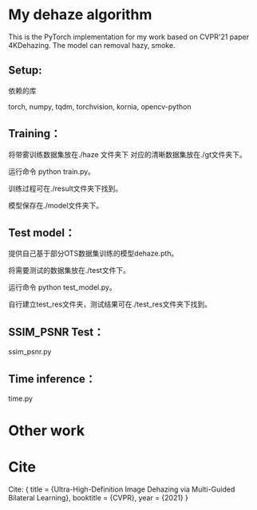 # My dehaze algorithm
This is the PyTorch implementation for my work based on CVPR'21 paper 4KDehazing. 
The model can removal hazy, smoke.


## Setup:

依赖的库

torch, numpy, tqdm, torchvision, kornia, opencv-python


## Training：

将带雾训练数据集放在./haze 文件夹下 对应的清晰数据集放在./gt文件夹下。

运行命令 python train.py。 

训练过程可在./result文件夹下找到。

模型保存在./model文件夹下。

## Test model：

提供自己基于部分OTS数据集训练的模型dehaze.pth。

将需要测试的数据集放在./test文件下。

运行命令 python test_model.py。

自行建立test_res文件夹，测试结果可在./test_res文件夹下找到。

## SSIM_PSNR Test：

ssim_psnr.py


## Time inference：

time.py



# Other work



# Cite
Cite:
{
  title     = {Ultra-High-Definition Image Dehazing via Multi-Guided Bilateral Learning},
  booktitle = {CVPR},
  year      = {2021}
}










